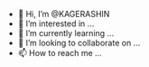 - 👋 Hi, I’m @KAGERASHIN
- 👀 I’m interested in ...
- 🌱 I’m currently learning ...
- 💞️ I’m looking to collaborate on ...
- 📫 How to reach me ...

<!---
KAGERASHIN/KAGERASHIN is a ✨ special ✨ repository because its `README.md` (this file) appears on your GitHub profile.
You can click the Preview link to take a look at your changes.
--->
